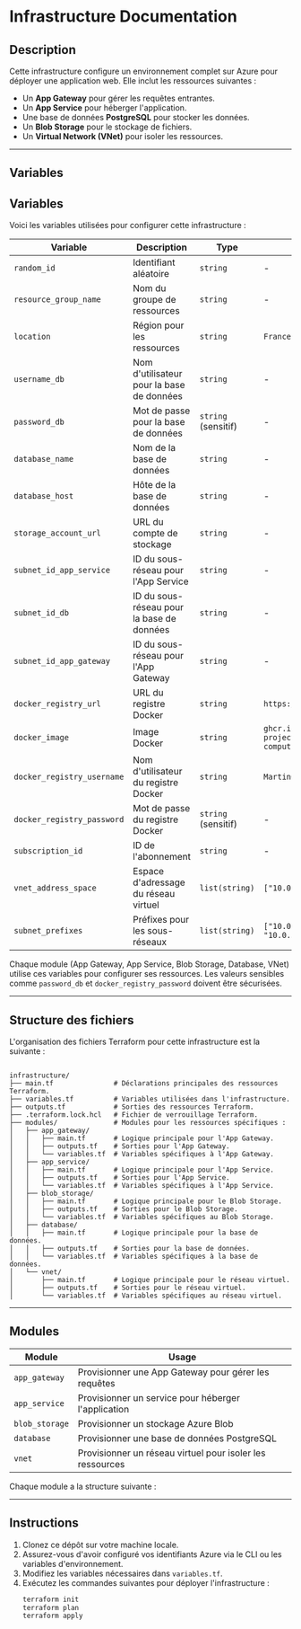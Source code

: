 # Infrastructure Documentation

## Description

Cette infrastructure configure un environnement complet sur Azure pour déployer une application web. Elle inclut les ressources suivantes :

- Un **App Gateway** pour gérer les requêtes entrantes.
- Un **App Service** pour héberger l'application.
- Une base de données **PostgreSQL** pour stocker les données.
- Un **Blob Storage** pour le stockage de fichiers.
- Un **Virtual Network (VNet)** pour isoler les ressources.

---

## Variables

## Variables

Voici les variables utilisées pour configurer cette infrastructure :

| **Variable**               | **Description**                                | **Type**          | **Default**                                                   |
|-----------------------------|-----------------------------------------------|-------------------|--------------------------------------------------------------|
| `random_id`                | Identifiant aléatoire                         | `string`          | -                                                            |
| `resource_group_name`      | Nom du groupe de ressources                   | `string`          | -                                                            |
| `location`                 | Région pour les ressources                    | `string`          | `France Central`                                             |
| `username_db`              | Nom d'utilisateur pour la base de données     | `string`          | -                                                            |
| `password_db`              | Mot de passe pour la base de données          | `string` (sensitif)| -                                                            |
| `database_name`            | Nom de la base de données                     | `string`          | -                                                            |
| `database_host`            | Hôte de la base de données                    | `string`          | -                                                            |
| `storage_account_url`      | URL du compte de stockage                     | `string`          | -                                                            |
| `subnet_id_app_service`    | ID du sous-réseau pour l'App Service           | `string`          | -                                                            |
| `subnet_id_db`             | ID du sous-réseau pour la base de données     | `string`          | -                                                            |
| `subnet_id_app_gateway`    | ID du sous-réseau pour l'App Gateway           | `string`          | -                                                            |
| `docker_registry_url`      | URL du registre Docker                        | `string`          | `https://ghcr.io`                                            |
| `docker_image`             | Image Docker                                  | `string`          | `ghcr.io/martinquivron/final-project-cloud-computing/release_image:latest` |
| `docker_registry_username` | Nom d'utilisateur du registre Docker          | `string`          | `MartinQuivron`                                              |
| `docker_registry_password` | Mot de passe du registre Docker               | `string` (sensitif)| -                                                            |
| `subscription_id`          | ID de l'abonnement                            | `string`          | -                                                            |
| `vnet_address_space`       | Espace d'adressage du réseau virtuel          | `list(string)`    | `["10.0.0.0/16"]`                                            |
| `subnet_prefixes`          | Préfixes pour les sous-réseaux                | `list(string)`    | `["10.0.1.0/24", "10.0.2.0/24", "10.0.3.0/24"]`             |

Chaque module (App Gateway, App Service, Blob Storage, Database, VNet) utilise ces variables pour configurer ses ressources. Les valeurs sensibles comme `password_db` et `docker_registry_password` doivent être sécurisées.

---

## Structure des fichiers

L'organisation des fichiers Terraform pour cette infrastructure est la suivante :

```

infrastructure/
├── main.tf               # Déclarations principales des ressources Terraform.
├── variables.tf          # Variables utilisées dans l'infrastructure.
├── outputs.tf            # Sorties des ressources Terraform.
├── .terraform.lock.hcl   # Fichier de verrouillage Terraform.
├── modules/              # Modules pour les ressources spécifiques :
│   ├── app_gateway/
│   │   ├── main.tf       # Logique principale pour l'App Gateway.
│   │   ├── outputs.tf    # Sorties pour l'App Gateway.
│   │   └── variables.tf  # Variables spécifiques à l'App Gateway.
│   ├── app_service/
│   │   ├── main.tf       # Logique principale pour l'App Service.
│   │   ├── outputs.tf    # Sorties pour l'App Service.
│   │   └── variables.tf  # Variables spécifiques à l'App Service.
│   ├── blob_storage/
│   │   ├── main.tf       # Logique principale pour le Blob Storage.
│   │   ├── outputs.tf    # Sorties pour le Blob Storage.
│   │   └── variables.tf  # Variables spécifiques au Blob Storage.
│   ├── database/
│   │   ├── main.tf       # Logique principale pour la base de données.
│   │   ├── outputs.tf    # Sorties pour la base de données.
│   │   └── variables.tf  # Variables spécifiques à la base de données.
│   └── vnet/
│       ├── main.tf       # Logique principale pour le réseau virtuel.
│       ├── outputs.tf    # Sorties pour le réseau virtuel.
│       └── variables.tf  # Variables spécifiques au réseau virtuel.
```

---



## Modules

| Module         | Usage                                              |
|----------------|----------------------------------------------------|
| `app_gateway`  | Provisionner une App Gateway pour gérer les requêtes |
| `app_service`  | Provisionner un service pour héberger l'application |
| `blob_storage` | Provisionner un stockage Azure Blob                |
| `database`     | Provisionner une base de données PostgreSQL        |
| `vnet`         | Provisionner un réseau virtuel pour isoler les ressources |

Chaque module a la structure suivante :


---

## Instructions

1. Clonez ce dépôt sur votre machine locale.
2. Assurez-vous d'avoir configuré vos identifiants Azure via le CLI ou les variables d'environnement.
3. Modifiez les variables nécessaires dans `variables.tf`.
4. Exécutez les commandes suivantes pour déployer l'infrastructure :
   ```bash
   terraform init
   terraform plan
   terraform apply
